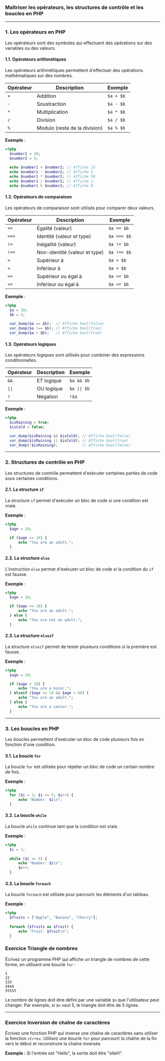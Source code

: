 ### **Maîtriser les opérateurs, les structures de contrôle et les boucles en PHP**

---

### **1. Les opérateurs en PHP**

Les opérateurs sont des symboles qui effectuent des opérations sur des variables ou des valeurs.

#### **1.1. Opérateurs arithmétiques**

Les opérateurs arithmétiques permettent d'effectuer des opérations mathématiques sur des nombres.

| Opérateur | Description                           | Exemple           |
|-----------|---------------------------------------|-------------------|
| `+`       | Addition                              | `$a + $b`         |
| `-`       | Soustraction                          | `$a - $b`         |
| `*`       | Multiplication                        | `$a * $b`         |
| `/`       | Division                              | `$a / $b`         |
| `%`       | Modulo (reste de la division)         | `$a % $b`         |

**Exemple** :
```php
<?php
  $number1 = 10;
  $number2 = 5;
  
  echo $number1 + $number2; // Affiche 15
  echo $number1 - $number2; // Affiche 5
  echo $number1 * $number2; // Affiche 50
  echo $number1 / $number2; // Affiche 2
  echo $number1 % $number2; // Affiche 0
```

#### **1.2. Opérateurs de comparaison**

Les opérateurs de comparaison sont utilisés pour comparer deux valeurs.

| Opérateur | Description                         | Exemple          |
|-----------|-------------------------------------|------------------|
| `==`      | Égalité (valeur)                    | `$a == $b`       |
| `===`     | Identité (valeur et type)           | `$a === $b`      |
| `!=`      | Inégalité (valeur)                  | `$a != $b`       |
| `!==`     | Non-identité (valeur et type)       | `$a !== $b`      |
| `>`       | Supérieur à                         | `$a > $b`        |
| `<`       | Inférieur à                         | `$a < $b`        |
| `>=`      | Supérieur ou égal à                 | `$a >= $b`       |
| `<=`      | Inférieur ou égal à                 | `$a <= $b`       |

**Exemple** :
```php
<?php
  $a = 10;
  $b = 5;
  
  var_dump($a == $b);  // Affiche bool(false)
  var_dump($a !== $b); // Affiche bool(true)
  var_dump($a > $b);   // Affiche bool(true)
```

#### **1.3. Opérateurs logiques**

Les opérateurs logiques sont utilisés pour combiner des expressions conditionnelles.

| Opérateur | Description                         | Exemple           |
|-----------|-------------------------------------|-------------------|
| `&&`      | ET logique                          | `$a && $b`        |
| `\|\|`    | OU logique                          | `$a \|\| $b`      |
| `!`       | Négation                            | `!$a`             |

**Exemple** :
```php
<?php
  $isRaining = true;
  $isCold = false;

  var_dump($isRaining && $isCold); // Affiche bool(false)
  var_dump($isRaining || $isCold); // Affiche bool(true)
  var_dump(!$isRaining);           // Affiche bool(false)
```

---

### **2. Structures de contrôle en PHP**

Les structures de contrôle permettent d'exécuter certaines parties de code sous certaines conditions.

#### **2.1. La structure `if`**

La structure `if` permet d'exécuter un bloc de code si une condition est vraie.

**Exemple** :
```php
<?php
  $age = 18;

  if ($age >= 18) {
      echo "You are an adult.";
  }
```

#### **2.2. La structure `else`**

L'instruction `else` permet d'exécuter un bloc de code si la condition du `if` est fausse.

**Exemple** :
```php
<?php
  $age = 16;

  if ($age >= 18) {
      echo "You are an adult.";
  } else {
      echo "You are not an adult.";
  }
```

#### **2.3. La structure `elseif`**

La structure `elseif` permet de tester plusieurs conditions si la première est fausse.

**Exemple** :
```php
<?php
  $age = 20;

  if ($age < 18) {
      echo "You are a minor.";
  } elseif ($age >= 18 && $age < 60) {
      echo "You are an adult.";
  } else {
      echo "You are a senior.";
  }
```

---

### **3. Les boucles en PHP**

Les boucles permettent d'exécuter un bloc de code plusieurs fois en fonction d'une condition.

#### **3.1. La boucle `for`**

La boucle `for` est utilisée pour répéter un bloc de code un certain nombre de fois.

**Exemple** :
```php
<?php
  for ($i = 1; $i <= 5; $i++) {
      echo "Number: $i\n";
  }
```

#### **3.2. La boucle `while`**

La boucle `while` continue tant que la condition est vraie.

**Exemple** :
```php
<?php
  $i = 1;
  
  while ($i <= 5) {
      echo "Number: $i\n";
      $i++;
  }
```

#### **3.3. La boucle `foreach`**

La boucle `foreach` est utilisée pour parcourir les éléments d'un tableau.

**Exemple** :
```php
<?php
  $fruits = ["Apple", "Banana", "Cherry"];
  
  foreach ($fruits as $fruit) {
      echo "Fruit: $fruit\n";
  }
```

### **Exercice  Triangle de nombres**

Écrivez un programme PHP qui affiche un triangle de nombres de cette forme, en utilisant une boucle `for` :
```
1
22
333
4444
55555
```

Le nombre de lignes doit être défini par une variable `$n` que l'utilisateur peut changer. Par exemple, si `$n` vaut 5, le triangle doit être de 5 lignes.

---

### **Exercice Inversion de chaîne de caractères**

Écrivez une fonction PHP qui inverse une chaîne de caractères sans utiliser la fonction `strrev`. Utilisez une boucle `for` pour parcourir la chaîne de la fin vers le début et reconstruire la chaîne inversée.

**Exemple :**
Si l'entrée est "Hello", la sortie doit être "olleH".
